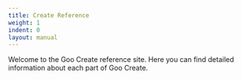 ```yaml
---
title: Create Reference
weight: 1
indent: 0
layout: manual
---
```


Welcome to the Goo Create reference site. Here you can find detailed information about each part of Goo Create.